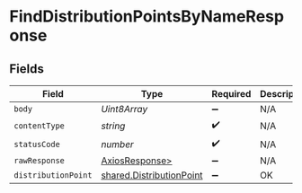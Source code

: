 # FindDistributionPointsByNameResponse


## Fields

| Field                                                                | Type                                                                 | Required                                                             | Description                                                          |
| -------------------------------------------------------------------- | -------------------------------------------------------------------- | -------------------------------------------------------------------- | -------------------------------------------------------------------- |
| `body`                                                               | *Uint8Array*                                                         | :heavy_minus_sign:                                                   | N/A                                                                  |
| `contentType`                                                        | *string*                                                             | :heavy_check_mark:                                                   | N/A                                                                  |
| `statusCode`                                                         | *number*                                                             | :heavy_check_mark:                                                   | N/A                                                                  |
| `rawResponse`                                                        | [AxiosResponse>](https://axios-http.com/docs/res_schema)             | :heavy_minus_sign:                                                   | N/A                                                                  |
| `distributionPoint`                                                  | [shared.DistributionPoint](../../models/shared/distributionpoint.md) | :heavy_minus_sign:                                                   | OK                                                                   |